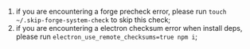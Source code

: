 1. if you are encountering a forge precheck error, please run `touch ~/.skip-forge-system-check` to skip this check;
2. if you are encountering a electron checksum error when install deps, please run `electron_use_remote_checksums=true npm i`; 
